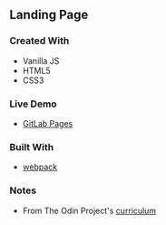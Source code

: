 ## Landing Page

### Created With

- Vanilla JS
- HTML5
- CSS3

### Live Demo

- [GitLab Pages](https://cyhyraeth.gitlab.io/restaurant-page/)

### Built With

- [webpack](https://webpack.js.org/)

### Notes

- From The Odin Project's [curriculum](https://www.theodinproject.com/paths)
